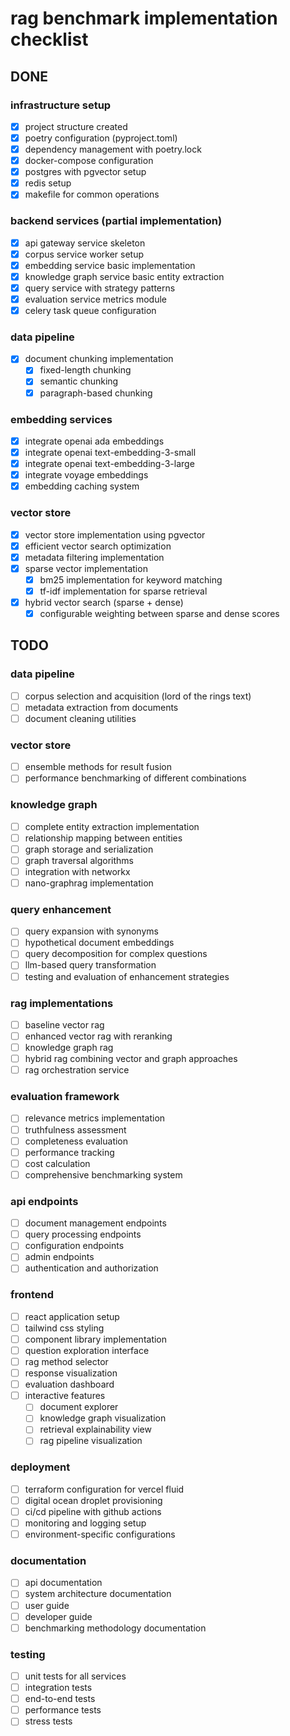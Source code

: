 # rag benchmark implementation checklist

## DONE

### infrastructure setup
- [x] project structure created
- [x] poetry configuration (pyproject.toml)
- [x] dependency management with poetry.lock
- [x] docker-compose configuration
- [x] postgres with pgvector setup
- [x] redis setup
- [x] makefile for common operations

### backend services (partial implementation)
- [x] api gateway service skeleton
- [x] corpus service worker setup
- [x] embedding service basic implementation
- [x] knowledge graph service basic entity extraction
- [x] query service with strategy patterns
- [x] evaluation service metrics module
- [x] celery task queue configuration

### data pipeline
- [x] document chunking implementation
  - [x] fixed-length chunking
  - [x] semantic chunking
  - [x] paragraph-based chunking

### embedding services
- [x] integrate openai ada embeddings
- [x] integrate openai text-embedding-3-small
- [x] integrate openai text-embedding-3-large
- [x] integrate voyage embeddings
- [x] embedding caching system

### vector store
- [x] vector store implementation using pgvector
- [x] efficient vector search optimization
- [x] metadata filtering implementation
- [x] sparse vector implementation
  - [x] bm25 implementation for keyword matching
  - [x] tf-idf implementation for sparse retrieval
- [x] hybrid vector search (sparse + dense)
  - [x] configurable weighting between sparse and dense scores

## TODO

### data pipeline
- [ ] corpus selection and acquisition (lord of the rings text)
- [ ] metadata extraction from documents
- [ ] document cleaning utilities

### vector store
- [ ] ensemble methods for result fusion
- [ ] performance benchmarking of different combinations

### knowledge graph
- [ ] complete entity extraction implementation
- [ ] relationship mapping between entities
- [ ] graph storage and serialization
- [ ] graph traversal algorithms
- [ ] integration with networkx
- [ ] nano-graphrag implementation

### query enhancement
- [ ] query expansion with synonyms
- [ ] hypothetical document embeddings
- [ ] query decomposition for complex questions
- [ ] llm-based query transformation
- [ ] testing and evaluation of enhancement strategies

### rag implementations
- [ ] baseline vector rag
- [ ] enhanced vector rag with reranking
- [ ] knowledge graph rag
- [ ] hybrid rag combining vector and graph approaches
- [ ] rag orchestration service

### evaluation framework
- [ ] relevance metrics implementation
- [ ] truthfulness assessment
- [ ] completeness evaluation
- [ ] performance tracking
- [ ] cost calculation
- [ ] comprehensive benchmarking system

### api endpoints
- [ ] document management endpoints
- [ ] query processing endpoints
- [ ] configuration endpoints
- [ ] admin endpoints
- [ ] authentication and authorization

### frontend
- [ ] react application setup
- [ ] tailwind css styling
- [ ] component library implementation
- [ ] question exploration interface
- [ ] rag method selector
- [ ] response visualization
- [ ] evaluation dashboard
- [ ] interactive features
  - [ ] document explorer
  - [ ] knowledge graph visualization
  - [ ] retrieval explainability view
  - [ ] rag pipeline visualization

### deployment
- [ ] terraform configuration for vercel fluid
- [ ] digital ocean droplet provisioning
- [ ] ci/cd pipeline with github actions
- [ ] monitoring and logging setup
- [ ] environment-specific configurations

### documentation
- [ ] api documentation
- [ ] system architecture documentation
- [ ] user guide
- [ ] developer guide
- [ ] benchmarking methodology documentation

### testing
- [ ] unit tests for all services
- [ ] integration tests
- [ ] end-to-end tests
- [ ] performance tests
- [ ] stress tests